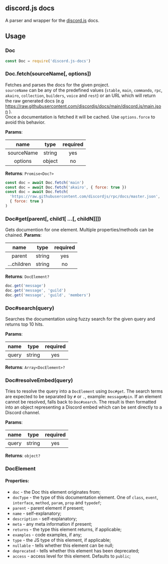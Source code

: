 ## discord.js docs

A parser and wrapper for the [discord.js](https://github.com/discordjs/discord.js) docs.

## Usage

### Doc

```js
const Doc = require('discord.js-docs')
```

### Doc.fetch(sourceName[, options])
Fetches and parses the docs for the given project.\
`sourceName` can be any of the predefined values (`stable`, `main`, `commando`, `rpc`, `akairo`, `collection`, `builders`, `voice` and `rest`)
or an URL which will return the raw generated docs (e.g https://raw.githubusercontent.com/discordjs/docs/main/discord.js/main.json ).\
Once a documentation is fetched it will be cached. Use `options.force` to avoid this behavior.

**Params**:

|name       |type  |required|
|:---------:|:----:|:------:|
|sourceName |string|yes     |
|options    |object|no      |

**Returns**: `Promise<Doc?>`

```js
const doc = await Doc.fetch('main')
const doc = await Doc.fetch('akairo', { force: true })
const doc = await Doc.fetch(
  'https://raw.githubusercontent.com/discordjs/rpc/docs/master.json',
  { force: true }
)
```

### Doc#get(parent[, child1[ ...[, childN]]])
Gets documention for one element. Multiple properties/methods can be chained.
**Params**:

|name       |type  |required|
|:---------:|:----:|:------:|
|parent     |string|yes     |
|...children|string|no      |

**Returns**: `DocElement?`

```js
doc.get('message')
doc.get('message', 'guild')
doc.get('message', 'guild', 'members')
```

### Doc#search(query)
Searches the documentation using fuzzy search for the given query and returns top 10 hits.

**Params**:

|name   |type  |required|
|:-----:|:----:|:------:|
|query  |string|yes     |

**Returns**: `Array<DocElement>?`

### Doc#resolveEmbed(query)
Tries to resolve the query into a `DocElement` using `Doc#get`. The search terms are expected to be separated by `#` or `.`, example: `message#pin`. If an element cannot be resolved, falls back to `Doc#search`. The result is then formatted into an object representing a Discord embed which can be sent directly to a Discord channel.

**Params**:

|name   |type  |required|
|:-----:|:----:|:------:|
|query  |string|yes     |

**Returns**: `object?`

### DocElement
#### Properties:
- `doc` - the Doc this element originates from;
- `docType` - the type of this documentation element. One of `class`, `event`, `interface`, `method`, `param`, `prop` and `typedef`;
- `parent` - parent element if present;
- `name` - self-explanatory;
- `description` - self-explanatory;
- `meta` - any meta information if present;
- `returns` - the type this element returns, if applicable;
- `examples` - code examples, if any;
- `type` - the JS type of this element, if applicable;
- `nullable` - tells whether this element can be null;
- `deprecated` - tells whether this element has been deprecated;
- `access` - access level for this element. Defaults to `public`;








